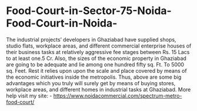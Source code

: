 # Food-Court-in-Sector-75-Noida-Food-Court-in-Noida-
The industrial projects’ developers in Ghaziabad have supplied shops, studio flats, workplace areas, and different commercial enterprise houses of their business tasks at relatively aggressive fee stages between Rs. 15 Lacs to at least one.5 Cr. Also, the sizes of the economic property in Ghaziabad are going to be adequate and lie among one hundred fifty sq. Ft. To 5000 sq. Feet. Rest it relies upon upon the scale and place covered by means of the economic initiatives inside the metropolis. Thus, above are some big advantages which you truly will surely get by means of buying stores, workplace areas, and different homes in industrial tasks at Ghaziabad. More help visit my site: - https://www.noidacommercial.com/spectrum-metro-food-court/ 
